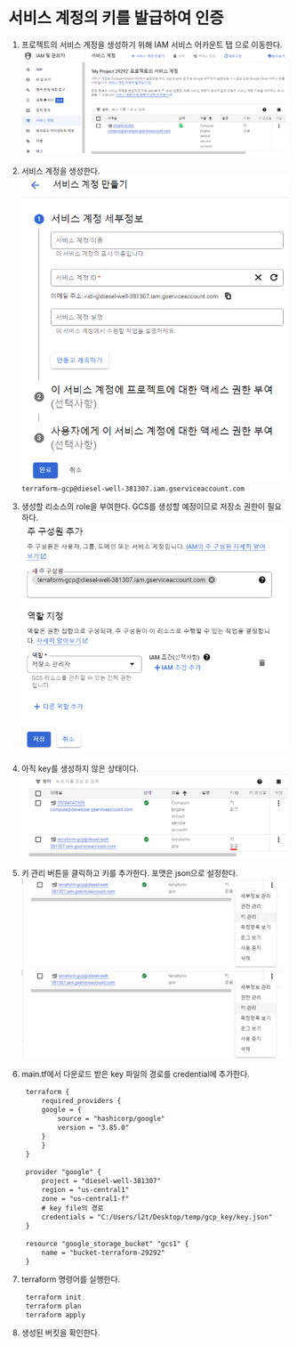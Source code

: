 # 서비스 계정의 키를 발급하여 인증

1. 프로젝트의 서비스 계정을 생성하기 위해 IAM 서비스 어카운트 탭 으로 이동한다.
    <img src="./../img/setup/1.png">
2. 서비스 계정을 생성한다.
    <img src="./../img/setup/2.png">
    `terraform-gcp@diesel-well-381307.iam.gserviceaccount.com`
3. 생성할 리소스의 role을 부여한다. GCS를 생성할 예정이므로 저장소 권한이 필요하다.
    <img src="./../img/setup/14.png">
    
4. 아직 key를 생성하지 않은 상태이다.
   <img src="./../img/setup/12.png">
5. 키 관리 버튼을 클릭하고 키를 추가한다. 포맷은 json으로 설정한다.
    <img src="./../img/setup/13.png">
    <img src="./../img/setup/13.png">
6. main.tf에서 다운로드 받은 key 파일의 경로를 credential에 추가한다.
   ```
    terraform {
        required_providers {
        google = {
            source = "hashicorp/google"
            version = "3.85.0"
        }
        }
    }

    provider "google" {
        project = "diesel-well-381307"
        region = "us-central1"
        zone = "us-central1-f"
        # key file의 경로
        credentials = "C:/Users/l2t/Desktop/temp/gcp_key/key.json"
    }

    resource "google_storage_bucket" "gcs1" {
        name = "bucket-terraform-29292"
    }
   ```
7. terraform 명령어를 실행한다.
   ```
    terraform init
    terraform plan
    terraform apply
   ```
8. 생성된 버킷을 확인한다.
   
